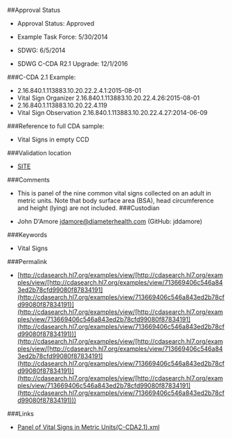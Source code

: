 ##Approval Status 

* Approval Status: Approved
* Example Task Force: 5/30/2014
* SDWG: 6/5/2014

* SDWG C-CDA R2.1 Upgrade: 12/1/2016    

###C-CDA 2.1 Example: 


* 2.16.840.1.113883.10.20.22.2.4.1:2015-08-01
* Vital Sign Organizer 2.16.840.1.113883.10.20.22.4.26:2015-08-01
* 2.16.840.1.113883.10.20.22.4.119
* Vital Sign Observation 2.16.840.1.113883.10.20.22.4.27:2014-06-09

###Reference to full CDA sample:
* Vital Signs in empty CCD


###Validation location

* [SITE](https://sitenv.org/c-cda-validator)


###Comments

* This is panel of the nine common vital signs collected on an adult in metric units. Note that body surface area (BSA), head circumference and height (lying) are not included.
###Custodian

* John D'Amore jdamore@diameterhealth.com (GitHub: jddamore)



###Keywords

* Vital Signs

###Permalink 

* [http://cdasearch.hl7.org/examples/view/[http://cdasearch.hl7.org/examples/view/[http://cdasearch.hl7.org/examples/view/713669406c546a843ed2b78cfd99080f87834191](http://cdasearch.hl7.org/examples/view/713669406c546a843ed2b78cfd99080f87834191)](http://cdasearch.hl7.org/examples/view/[http://cdasearch.hl7.org/examples/view/713669406c546a843ed2b78cfd99080f87834191](http://cdasearch.hl7.org/examples/view/713669406c546a843ed2b78cfd99080f87834191))](http://cdasearch.hl7.org/examples/view/[http://cdasearch.hl7.org/examples/view/[http://cdasearch.hl7.org/examples/view/713669406c546a843ed2b78cfd99080f87834191](http://cdasearch.hl7.org/examples/view/713669406c546a843ed2b78cfd99080f87834191)](http://cdasearch.hl7.org/examples/view/[http://cdasearch.hl7.org/examples/view/713669406c546a843ed2b78cfd99080f87834191](http://cdasearch.hl7.org/examples/view/713669406c546a843ed2b78cfd99080f87834191)))

###Links 

* [Panel of Vital Signs in Metric Units(C-CDA2.1).xml](https://github.com/HL7/C-CDA-Examples/tree/master/Vital%20Signs/Panel%20of%20Vital%20Signs%20in%20Metric%20Units/Panel%20of%20Vital%20Signs%20in%20Metric%20Units%28C-CDA2.1%29.xml)
